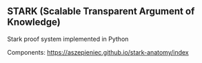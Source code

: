 ## STARK (Scalable Transparent Argument of Knowledge)
Stark proof system implemented in Python

Components:
https://aszepieniec.github.io/stark-anatomy/index
